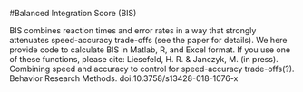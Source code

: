 #Balanced Integration Score (BIS)

BIS combines reaction times and error rates in a way that strongly attenuates speed-accuracy trade-offs (see the paper for details).
We here provide code to calculate BIS in Matlab, R, and Excel format.
If you use one of these functions, please cite:
Liesefeld, H. R. & Janczyk, M. (in press). Combining speed and accuracy to control for speed-accuracy trade-offs(?). Behavior Research Methods. doi:10.3758/s13428-018-1076-x
